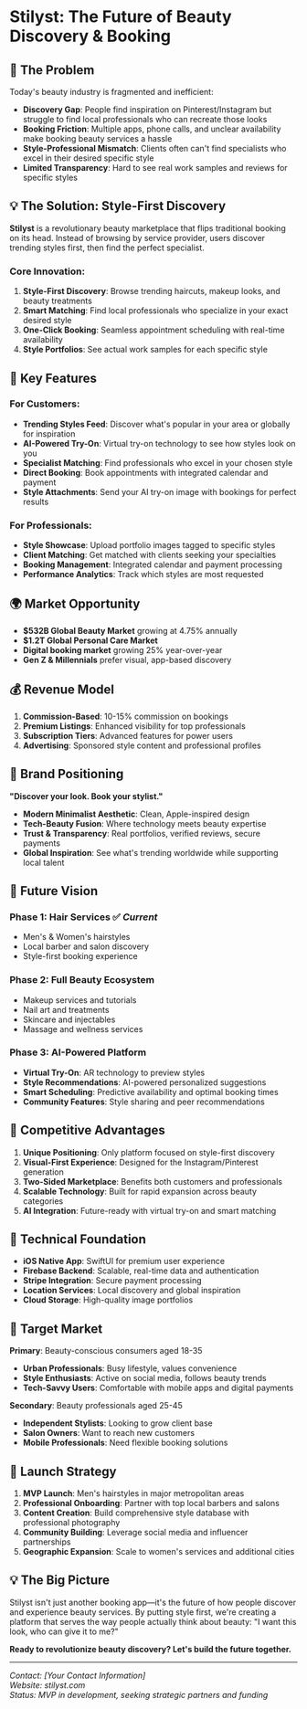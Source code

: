 # Stilyst: The Future of Beauty Discovery & Booking

## 🎯 **The Problem**
Today's beauty industry is fragmented and inefficient:
- **Discovery Gap**: People find inspiration on Pinterest/Instagram but struggle to find local professionals who can recreate those looks
- **Booking Friction**: Multiple apps, phone calls, and unclear availability make booking beauty services a hassle
- **Style-Professional Mismatch**: Clients often can't find specialists who excel in their desired specific style
- **Limited Transparency**: Hard to see real work samples and reviews for specific styles

## 💡 **The Solution: Style-First Discovery**

**Stilyst** is a revolutionary beauty marketplace that flips traditional booking on its head. Instead of browsing by service provider, users discover trending styles first, then find the perfect specialist.

### **Core Innovation:**
1. **Style-First Discovery**: Browse trending haircuts, makeup looks, and beauty treatments
2. **Smart Matching**: Find local professionals who specialize in your exact desired style
3. **One-Click Booking**: Seamless appointment scheduling with real-time availability
4. **Style Portfolios**: See actual work samples for each specific style

## 🚀 **Key Features**

### **For Customers:**
- **Trending Styles Feed**: Discover what's popular in your area or globally for inspiration
- **AI-Powered Try-On**: Virtual try-on technology to see how styles look on you
- **Specialist Matching**: Find professionals who excel in your chosen style
- **Direct Booking**: Book appointments with integrated calendar and payment
- **Style Attachments**: Send your AI try-on image with bookings for perfect results

### **For Professionals:**
- **Style Showcase**: Upload portfolio images tagged to specific styles
- **Client Matching**: Get matched with clients seeking your specialties
- **Booking Management**: Integrated calendar and payment processing
- **Performance Analytics**: Track which styles are most requested

## 🌍 **Market Opportunity**

- **$532B Global Beauty Market** growing at 4.75% annually
- **$1.2T Global Personal Care Market**
- **Digital booking market** growing 25% year-over-year
- **Gen Z & Millennials** prefer visual, app-based discovery

## 💰 **Revenue Model**

1. **Commission-Based**: 10-15% commission on bookings
2. **Premium Listings**: Enhanced visibility for top professionals
3. **Subscription Tiers**: Advanced features for power users
4. **Advertising**: Sponsored style content and professional profiles

## 🎨 **Brand Positioning**

**"Discover your look. Book your stylist."**

- **Modern Minimalist Aesthetic**: Clean, Apple-inspired design
- **Tech-Beauty Fusion**: Where technology meets beauty expertise
- **Trust & Transparency**: Real portfolios, verified reviews, secure payments
- **Global Inspiration**: See what's trending worldwide while supporting local talent

## 🔮 **Future Vision**

### **Phase 1: Hair Services** ✅ *Current*
- Men's & Women's hairstyles
- Local barber and salon discovery
- Style-first booking experience

### **Phase 2: Full Beauty Ecosystem**
- Makeup services and tutorials
- Nail art and treatments
- Skincare and injectables
- Massage and wellness services

### **Phase 3: AI-Powered Platform**
- **Virtual Try-On**: AR technology to preview styles
- **Style Recommendations**: AI-powered personalized suggestions
- **Smart Scheduling**: Predictive availability and optimal booking times
- **Community Features**: Style sharing and peer recommendations

## 🌟 **Competitive Advantages**

1. **Unique Positioning**: Only platform focused on style-first discovery
2. **Visual-First Experience**: Designed for the Instagram/Pinterest generation
3. **Two-Sided Marketplace**: Benefits both customers and professionals
4. **Scalable Technology**: Built for rapid expansion across beauty categories
5. **AI Integration**: Future-ready with virtual try-on and smart matching

## 📱 **Technical Foundation**

- **iOS Native App**: SwiftUI for premium user experience
- **Firebase Backend**: Scalable, real-time data and authentication
- **Stripe Integration**: Secure payment processing
- **Location Services**: Local discovery and global inspiration
- **Cloud Storage**: High-quality image portfolios

## 🎯 **Target Market**

**Primary**: Beauty-conscious consumers aged 18-35
- **Urban Professionals**: Busy lifestyle, values convenience
- **Style Enthusiasts**: Active on social media, follows beauty trends
- **Tech-Savvy Users**: Comfortable with mobile apps and digital payments

**Secondary**: Beauty professionals aged 25-45
- **Independent Stylists**: Looking to grow client base
- **Salon Owners**: Want to reach new customers
- **Mobile Professionals**: Need flexible booking solutions

## 🚀 **Launch Strategy**

1. **MVP Launch**: Men's hairstyles in major metropolitan areas
2. **Professional Onboarding**: Partner with top local barbers and salons
3. **Content Creation**: Build comprehensive style database with professional photography
4. **Community Building**: Leverage social media and influencer partnerships
5. **Geographic Expansion**: Scale to women's services and additional cities

## 💡 **The Big Picture**

Stilyst isn't just another booking app—it's the future of how people discover and experience beauty services. By putting style first, we're creating a platform that serves the way people actually think about beauty: "I want this look, who can give it to me?"

**Ready to revolutionize beauty discovery? Let's build the future together.**

---

*Contact: [Your Contact Information]*  
*Website: stilyst.com*  
*Status: MVP in development, seeking strategic partners and funding*
